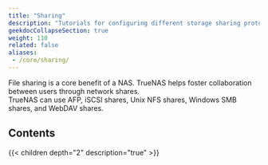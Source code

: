 ```yaml
---
title: "Sharing"
description: "Tutorials for configuring different storage sharing protocols in TrueNAS."
geekdocCollapseSection: true
weight: 110
related: false
aliases:
 - /core/sharing/
---
```


File sharing is a core benefit of a NAS. TrueNAS helps foster collaboration between users through network shares.  
TrueNAS can use AFP, iSCSI shares, Unix NFS shares, Windows SMB shares, and WebDAV shares. 

<div class="noprint">

## Contents

{{< children depth="2" description="true" >}}

</div>
